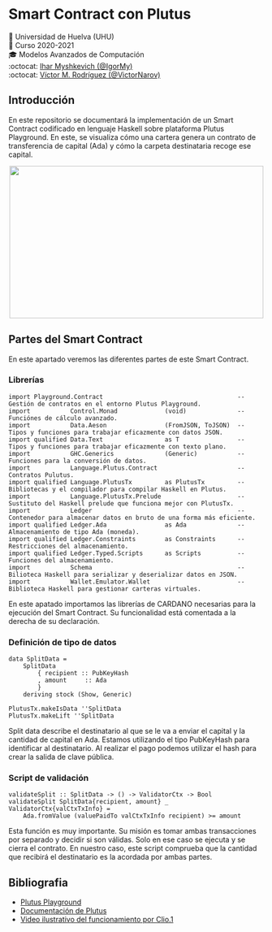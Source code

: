 # Smart Contract con Plutus
:office: Universidad de Huelva (UHU)  
:calendar: Curso 2020-2021  
:mortar_board: Modelos Avanzados de Computación  
:octocat: [Ihar Myshkevich (@IgorMy)](https://github.com/IgorMy)  
:octocat: [Víctor M. Rodríguez (@VictorNarov)](https://github.com/VictorNarov)  

## Introducción
En este repositorio se documentará la implementación de un Smart Contract codificado en lenguaje Haskell sobre plataforma Plutus Playground. 
En este, se visualiza cómo una cartera genera un contrato de transferencia de capital (Ada) y cómo la carpeta destinataria recoge ese capital. 
<p align="center">
  <img width="500" height="300" src="images/plutus.png">
</p>  

## Partes del Smart Contract
En este apartado veremos las diferentes partes de este Smart Contract.

### Librerías
```
import Playground.Contract                                     -- Gestión de contratos en el entorno Plutus Playground.
import           Control.Monad             (void)              -- Funciónes de cálculo avanzado.
import           Data.Aeson                (FromJSON, ToJSON)  -- Tipos y funciones para trabajar eficazmente con datos JSON.
import qualified Data.Text                 as T                -- Tipos y funciones para trabajar eficazmente con texto plano.
import           GHC.Generics              (Generic)           -- Funciones para la conversión de datos.
import           Language.Plutus.Contract                      -- Contratos Pulutus.
import qualified Language.PlutusTx         as PlutusTx         -- Bibliotecas y el compilador para compilar Haskell en Plutus.
import           Language.PlutusTx.Prelude                     -- Sustituto del Haskell prelude que funciona mejor con PlutusTx.
import           Ledger                                        -- Contenedor para almacenar datos en bruto de una forma más eficiente.
import qualified Ledger.Ada                as Ada              -- Almacenamiento de tipo Ada (moneda).
import qualified Ledger.Constraints        as Constraints      -- Restricciones del almacenamiento.
import qualified Ledger.Typed.Scripts      as Scripts          -- Funciones del almacenamiento.
import           Schema                                        -- Bilioteca Haskell para serializar y deserializar datos en JSON.
import           Wallet.Emulator.Wallet                        -- Biblioteca Haskell para gestionar carteras virtuales.
```
En este apatado importamos las librerías de CARDANO necesarias para la ejecución del Smart Contract. Su funcionalidad está comentada a la derecha de su declaración.

### Definición de tipo de datos
```
data SplitData =
    SplitData
        { recipient :: PubKeyHash
        , amount     :: Ada
        }
    deriving stock (Show, Generic)

PlutusTx.makeIsData ''SplitData
PlutusTx.makeLift ''SplitData
```
Split data describe el destinatario al que se le va a enviar el capital y la cantidad de capital en Ada.
Estamos utilizando el tipo PubKeyHash para identificar al destinatario. Al realizar el pago podemos utilizar el hash para crear la salida de clave pública.

### Script de validación
```
validateSplit :: SplitData -> () -> ValidatorCtx -> Bool
validateSplit SplitData{recipient, amount} _ ValidatorCtx{valCtxTxInfo} =
    Ada.fromValue (valuePaidTo valCtxTxInfo recipient) >= amount
```    
Esta función es muy importante. Su misión es tomar ambas transacciones por separado y decidir si son válidas. Solo en ese caso se ejecuta y se cierra el contrato.
En nuestro caso, este script comprueba que la cantidad que recibirá el destinatario es la acordada por ambas partes.

## Bibliografia
- [Plutus Playground](https://playground.plutus.iohkdev.io/)
- [Documentación de Plutus](https://playground.plutus.iohkdev.io/tutorial/index.html)
- [Video ilustrativo del funcionamiento por Clio.1](https://www.youtube.com/watch?v=yQYXfDG63WI&t=3s)
